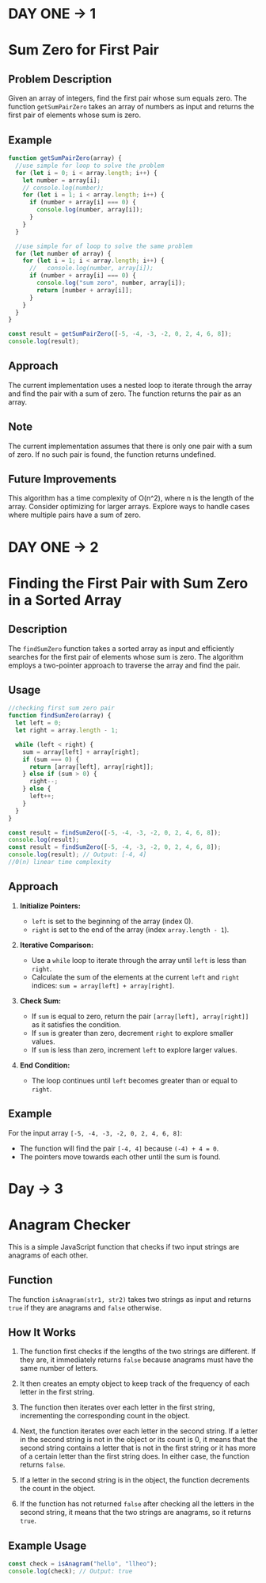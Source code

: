# DAY ONE -> 1

# Sum Zero for First Pair

## Problem Description

Given an array of integers, find the first pair whose sum equals zero. The function `getSumPairZero` takes an array of numbers as input and returns the first pair of elements whose sum is zero.

## Example

```javascript
function getSumPairZero(array) {
  //use simple for loop to solve the problem
  for (let i = 0; i < array.length; i++) {
    let number = array[i];
    // console.log(number);
    for (let i = 1; i < array.length; i++) {
      if (number + array[i] === 0) {
        console.log(number, array[i]);
      }
    }
  }

  //use simple for of loop to solve the same problem
  for (let number of array) {
    for (let i = 1; i < array.length; i++) {
      //   console.log(number, array[i]);
      if (number + array[i] === 0) {
        console.log("sum zero", number, array[i]);
        return [number + array[i]];
      }
    }
  }
}

const result = getSumPairZero([-5, -4, -3, -2, 0, 2, 4, 6, 8]);
console.log(result);
```

## Approach

The current implementation uses a nested loop to iterate through the array and find the pair with a sum of zero. The function returns the pair as an array.

## Note

The current implementation assumes that there is only one pair with a sum of zero.
If no such pair is found, the function returns undefined.

## Future Improvements

This algorithm has a time complexity of O(n^2), where n is the length of the array. Consider optimizing for larger arrays.
Explore ways to handle cases where multiple pairs have a sum of zero.

# DAY ONE -> 2

# Finding the First Pair with Sum Zero in a Sorted Array

## Description

The `findSumZero` function takes a sorted array as input and efficiently searches for the first pair of elements whose sum is zero. The algorithm employs a two-pointer approach to traverse the array and find the pair.

## Usage

```javascript
//checking first sum zero pair
function findSumZero(array) {
  let left = 0;
  let right = array.length - 1;

  while (left < right) {
    sum = array[left] + array[right];
    if (sum === 0) {
      return [array[left], array[right]];
    } else if (sum > 0) {
      right--;
    } else {
      left++;
    }
  }
}

const result = findSumZero([-5, -4, -3, -2, 0, 2, 4, 6, 8]);
console.log(result);
const result = findSumZero([-5, -4, -3, -2, 0, 2, 4, 6, 8]);
console.log(result); // Output: [-4, 4]
//0(n) linear time complexity
```

## Approach

1. **Initialize Pointers:**

   - `left` is set to the beginning of the array (index 0).
   - `right` is set to the end of the array (index `array.length - 1`).

2. **Iterative Comparison:**

   - Use a `while` loop to iterate through the array until `left` is less than `right`.
   - Calculate the sum of the elements at the current `left` and `right` indices: `sum = array[left] + array[right]`.

3. **Check Sum:**

   - If `sum` is equal to zero, return the pair `[array[left], array[right]]` as it satisfies the condition.
   - If `sum` is greater than zero, decrement `right` to explore smaller values.
   - If `sum` is less than zero, increment `left` to explore larger values.

4. **End Condition:**
   - The loop continues until `left` becomes greater than or equal to `right`.

## Example

For the input array `[-5, -4, -3, -2, 0, 2, 4, 6, 8]`:

- The function will find the pair `[-4, 4]` because `(-4) + 4 = 0`.
- The pointers move towards each other until the sum is found.

# Day -> 3

# Anagram Checker

This is a simple JavaScript function that checks if two input strings are anagrams of each other.

## Function

The function `isAnagram(str1, str2)` takes two strings as input and returns `true` if they are anagrams and `false` otherwise.

## How It Works

1. The function first checks if the lengths of the two strings are different. If they are, it immediately returns `false` because anagrams must have the same number of letters.

2. It then creates an empty object to keep track of the frequency of each letter in the first string.

3. The function then iterates over each letter in the first string, incrementing the corresponding count in the object.

4. Next, the function iterates over each letter in the second string. If a letter in the second string is not in the object or its count is 0, it means that the second string contains a letter that is not in the first string or it has more of a certain letter than the first string does. In either case, the function returns `false`.

5. If a letter in the second string is in the object, the function decrements the count in the object.

6. If the function has not returned `false` after checking all the letters in the second string, it means that the two strings are anagrams, so it returns `true`.

## Example Usage

```javascript
const check = isAnagram("hello", "llheo");
console.log(check); // Output: true
```
